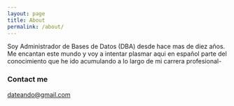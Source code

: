 ```yaml
---
layout: page
title: About
permalink: /about/
---
```


Soy Administrador de Bases de Datos (DBA) desde hace mas de diez años. Me encantan este mundo y voy a intentar plasmar aqui en español parte del conocimiento que he ido acumulando a lo largo de mi carrera profesional-



### Contact me

[dateando@gmail.com](mailto:dateando@gmail.com)
